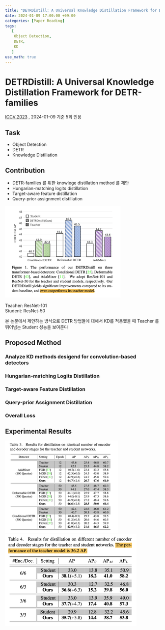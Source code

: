 ```yaml
---
title: "DETRDistill: A Universal Knowledge Distillation Framework for DETR-families"
date: 2024-01-09 17:00:00 +09:00
categories: [Paper Reading]
tags:
   [
    Object Detection,
    DETR,
    KD
   ]
use_math: true
---   
```

# DETRDistill: A Universal Knowledge Distillation Framework for DETR-families
[ICCV 2023](https://openaccess.thecvf.com/content/ICCV2023/html/Chang_DETRDistill_A_Universal_Knowledge_Distillation_Framework_for_DETR-families_ICCV_2023_paper.html)
, 2024-01-09 기준 5회 인용

## Task
- Object Detection
- DETR
- Knowledge Distillation

## Contribution
- DETR-families 를 위한 knowlege distillation method 를 제안
- Hungarian-matching logits distillation
- Target-aware feature distillation
- Query-prior assignment distillation

<!-- ![Alt text](/assets/paper_imgs/detrdistill/fig1.png) -->
<img src="detrdistill/fig1.png" height="300px">

Teacher: ResNet-101</br>
Student: ResNet-50</br>

본 논문에서 제안하는 방식으로 DETR 방법들에 대해서 KD를 적용했을 때 Teacher 를 뛰어넘는 Student 성능을 보여준다

## Proposed Method

### Analyze KD methods desigend for convolution-based detectors

### Hungarian-matching Logits Distillation

### Target-aware Feature Distillation

### Query-prior Assignment Distillation

### Overall Loss


## Experimental Results
<img src="detrdistill/tab3.png" height="300px">

<img src="detrdistill/tab4.png" height="300px">